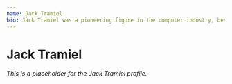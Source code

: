 ```yaml
---
name: Jack Tramiel
bio: Jack Tramiel was a pioneering figure in the computer industry, best known for founding Commodore International and his work on the Commodore 64.
---
```


# Jack Tramiel

*This is a placeholder for the Jack Tramiel profile.* 
